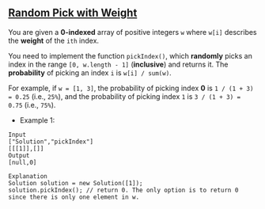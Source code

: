 ## [Random Pick with Weight](https://leetcode.com/problems/random-pick-with-weight/)

You are given a **0-indexed** array of positive integers `w` where `w[i]` describes the **weight** of the `ith` index.

You need to implement the function `pickIndex()`, which **randomly** picks an index in the range `[0, w.length - 1]` (**inclusive**) and returns it. The **probability** of picking an index `i` is `w[i] / sum(w)`.

For example, if `w = [1, 3]`, the probability of picking index **0** is `1 / (1 + 3) = 0.25` (i.e., `25%`), and the probability of picking index `1` is `3 / (1 + 3) = 0.75` (i.e., `75%`).




- Example 1:
```
Input
["Solution","pickIndex"]
[[[1]],[]]
Output
[null,0]

Explanation
Solution solution = new Solution([1]);
solution.pickIndex(); // return 0. The only option is to return 0 since there is only one element in w.

```
